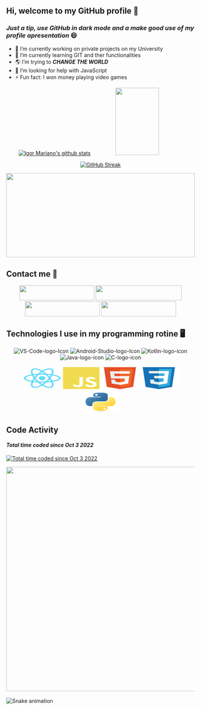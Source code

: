 ## Hi, welcome to my GitHub profile 👋
### ***Just a tip, use GitHub in dark mode and a make good use of my profile apresentation*** 😄

- 🔭 I’m currently working on private projects on my University
- 🌱 I’m currently learning GIT and ther functionalities
- 🌎 I’m trying to ***CHANGE THE WORLD***
- 🤔 I’m looking for help with JavaScript
- ⚡ Fun fact: I won money playing video games

<div align="center">
 <a href="https://github.com/IgorMariano25/github-readme-stats"><img height="180em" width="48%" src="https://github-readme-stats.vercel.app/api?username=IgorMariano25&show_icons=true&include_all_commits=true&count_private=true&theme=aura&hide_border=true" alt="Igor Mariano's github stats" /></a>  <a href="https://github.com/IgorMariano25/github-readme-stats"><img height="180em" width="48%" src="https://github-readme-stats.vercel.app/api/top-langs/?username=IgorMariano25&layout=compact&theme=aura&hide_border=true" /></a>
</div>

<div align="center">
 
[![GitHub Streak](https://streak-stats.demolab.com?user=IgorMariano25&theme=aura&border_radius=7.5&hide_border=true)](https://git.io/streak-stats)


<img height="225em" width="100%" src="https://github-profile-summary-cards.vercel.app/api/cards/profile-details?username=IgorMariano25&theme=tokyonight" />
</div>

<!-- Jim carrey Meme
 <div>
  <img width="480px" src="https://user-images.githubusercontent.com/89418737/199232610-b9c0376f-9a95-4826-901b-ee1c42c5d011.gif"></img> 
 </div> -->

## Contact me 📧
<div align="center">
  <a href="https://instagram.com/igor.mariano_" target="_blank"><img height="40" width="200" src="https://img.shields.io/badge/-Instagram-%23E4405F?style=for-the-badge&logo=instagram&logoColor=white"></a>
  <a href = "mailto:igor-mariano@outlook.com" target="_blank"><img height="40" width="230" src="https://img.shields.io/badge/Microsoft_Outlook-0078D4?style=for-the-badge&logo=microsoft-outlook&logoColor=white"></a>
  <a href="https://www.linkedin.com/in/igormarianodev/" target="_blank"><img height="40" width="200" src="https://img.shields.io/badge/-LinkedIn-%230077B5?style=for-the-badge&logo=linkedin&logoColor=white" target="_blank"></a>
  <a href="https://gitlab.com/IgorMariano25" target="_blank"><img height="40" width="200" src="https://img.shields.io/badge/GitLab-330F63?style=for-the-badge&logo=gitlab&logoColor=white"></a>
 </div>
 
## Technologies I use in my programming rotine 🖥️
<div align="center" >
  <img alt="VS-Code-logo-Icon" height="60" width="100" src="https://cdn.jsdelivr.net/gh/devicons/devicon/icons/vscode/vscode-original.svg"/>
  <img alt="Android-Studio-logo-Icon" height="60" width="100" src="https://cdn.jsdelivr.net/gh/devicons/devicon/icons/androidstudio/androidstudio-original.svg">
  <img alt="Kotlin-logo-icon" height="60" width="100" src="https://cdn.jsdelivr.net/gh/devicons/devicon/icons/kotlin/kotlin-original.svg">
  <img alt="Java-logo-icon" height="60" width="100" src="https://cdn.jsdelivr.net/gh/devicons/devicon/icons/java/java-original.svg"/>
  <img alt="C-logo-icon" height="60" width="100" src="https://cdn.jsdelivr.net/gh/devicons/devicon/icons/c/c-original.svg"/>
</div></br>

<div align="center">
  <img alt="React-logo-icon" height="60" width="100" src="https://raw.githubusercontent.com/devicons/devicon/master/icons/react/react-original.svg">
  <img alt="Js-logo-icon" height="60" width="100" src="https://raw.githubusercontent.com/devicons/devicon/master/icons/javascript/javascript-plain.svg">
  <img alt="HTML-logo-icon" height="60" width="100" src="https://raw.githubusercontent.com/devicons/devicon/master/icons/html5/html5-original.svg">
  <img alt="CSS-logo-icon" height="60" width="100" src="https://raw.githubusercontent.com/devicons/devicon/master/icons/css3/css3-original.svg">
  <img alt="Python-logo-icon" height="60" width="100" src="https://raw.githubusercontent.com/devicons/devicon/master/icons/python/python-original.svg">
</div>

## Code Activity 
#### ***Total time coded since Oct 3 2022***
<p><a href="https://wakatime.com/@0b71d094-f479-4007-b768-49233a5edaf4"><img height="30" width="280"src="https://wakatime.com/badge/user/0b71d094-f479-4007-b768-49233a5edaf4.svg" alt="Total time coded since Oct 3 2022"</img></a></p>
<div align="center">
      <img  height="600" width="1000" src="https://wakatime.com/share/@0b71d094-f479-4007-b768-49233a5edaf4/46d7c5b6-4a3b-42f2-bc28-1a54a8ca24e1.svg"></img>
</div>

![Snake animation](https://github.com/IgorMariano25/IgorMariano25/blob/output/github-contribution-grid-snake.svg)

  <!-- <!-<details>
    <summary>
      <img align="center" height="500" width="800" src="https://wakatime.com/share/@0b71d094-f479-4007-b768-49233a5edaf4/46d7c5b6-4a3b-42f2-bc28-1a54a8ca24e1.svg"></img>
    </summary>
  </details> -->
 </div>
